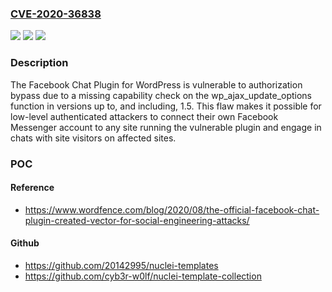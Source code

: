 ### [CVE-2020-36838](https://cve.mitre.org/cgi-bin/cvename.cgi?name=CVE-2020-36838)
![](https://img.shields.io/static/v1?label=Product&message=Facebook%20Chat%20Plugin%20%E2%80%93%20Live%20Chat%20Plugin%20for%20WordPress&color=blue)
![](https://img.shields.io/static/v1?label=Version&message=*%3C%201.6%20&color=brighgreen)
![](https://img.shields.io/static/v1?label=Vulnerability&message=CWE-284%20Improper%20Access%20Control&color=brighgreen)

### Description

The Facebook Chat Plugin for WordPress is vulnerable to authorization bypass due to a missing capability check on the wp_ajax_update_options function in versions up to, and including, 1.5. This flaw makes it possible for low-level authenticated attackers to connect their own Facebook Messenger account to any site running the vulnerable plugin and engage in chats with site visitors on affected sites.

### POC

#### Reference
- https://www.wordfence.com/blog/2020/08/the-official-facebook-chat-plugin-created-vector-for-social-engineering-attacks/

#### Github
- https://github.com/20142995/nuclei-templates
- https://github.com/cyb3r-w0lf/nuclei-template-collection

